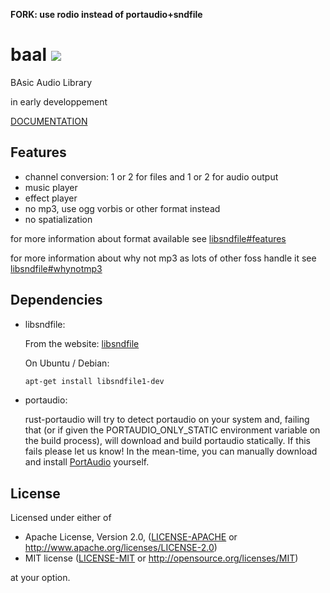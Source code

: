 **FORK: use rodio instead of portaudio+sndfile**

# baal [![](http://meritbadge.herokuapp.com/baal)](https://crates.io/crates/baal)

BAsic Audio Library

in early developpement

[DOCUMENTATION](https://thiolliere.org/doc/baal_doc/baal/index.html)

## Features

* channel conversion: 1 or 2 for files and 1 or 2 for audio output
* music player
* effect player
* no mp3, use ogg vorbis or other format instead
* no spatialization

for more information about format available see [libsndfile#features](http://www.mega-nerd.com/libsndfile/#features)

for more information about why not mp3 as lots of other foss handle it see [libsndfile#whynotmp3](http://www.mega-nerd.com/libsndfile/FAQ.html#Q020)


## Dependencies

* libsndfile:

  From the website: [libsndfile](http://www.mega-nerd.com/libsndfile/#Download)

  On Ubuntu / Debian:
  ```sh
  apt-get install libsndfile1-dev
  ```

* portaudio:

  rust-portaudio will try to detect portaudio on your system and,
  failing that (or if given the PORTAUDIO\_ONLY\_STATIC environment variable on the build process),
  will download and build portaudio statically.
  If this fails please let us know!
  In the mean-time, you can manually download and install [PortAudio](http://www.portaudio.com/download.html) yourself.

## License

Licensed under either of

* Apache License, Version 2.0, ([LICENSE-APACHE](LICENSE-APACHE) or http://www.apache.org/licenses/LICENSE-2.0)
* MIT license ([LICENSE-MIT](LICENSE-MIT) or http://opensource.org/licenses/MIT)

at your option.

